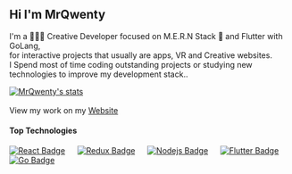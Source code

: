 ## Hi I'm MrQwenty 

I'm a 🧑🏻‍💻 Creative Developer focused on M.E.R.N Stack 🤖  and Flutter with GoLang, <br> 
for interactive projects that usually are apps, VR and Creative websites. <br>
I Spend most of time coding outstanding projects or studying new technologies to improve my development stack..


[![MrQwenty's stats](https://github-readme-stats.vercel.app/api?username=MrQwenty&show_icons=true&theme=blueberry)](https://github.com/anuraghazra/github-readme-stats)<br><br>
View my work on my [Website](https://matteopelosi.net)


#### Top Technologies

<!-- TODO: Make technologies links takes you to repositories -->

[![React Badge](https://img.shields.io/badge/-ReactJS-61DBFB?style=for-the-badge&labelColor=black&logo=&logoColor=61DBFB)](#) &emsp; [![Redux Badge](https://img.shields.io/badge/-Redux-e535ab?style=for-the-badge&labelColor=black&logo=&logoColor=e535ab)](#) &emsp; [![Nodejs Badge](https://img.shields.io/badge/-Nodejs-3C873A?style=for-the-badge&labelColor=black&logo=&logoColor=3C873A)](#) &emsp; [![Flutter Badge](https://img.shields.io/badge/-Flutter-007acc?style=for-the-badge&labelColor=black&logo=&logoColor=007acc)](#) &emsp; [![Go Badge](https://img.shields.io/badge/-Go-61DBFB?style=for-the-badge&labelColor=black&logo=&logoColor=61DBFB)](#)



